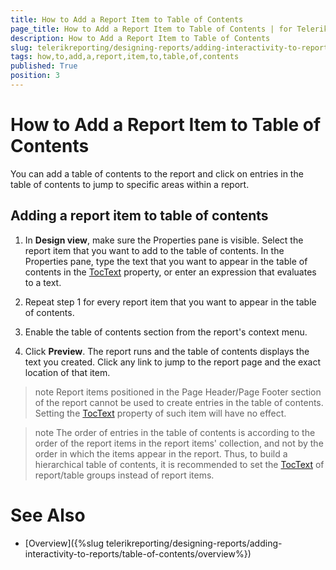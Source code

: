 ```yaml
---
title: How to Add a Report Item to Table of Contents
page_title: How to Add a Report Item to Table of Contents | for Telerik Reporting Documentation
description: How to Add a Report Item to Table of Contents
slug: telerikreporting/designing-reports/adding-interactivity-to-reports/table-of-contents/how-to-add-a-report-item-to-table-of-contents
tags: how,to,add,a,report,item,to,table,of,contents
published: True
position: 3
---
```


# How to Add a Report Item to Table of Contents



You can add a table of contents to the report and click on entries in the table of contents to jump         to specific areas within a report.       

## Adding a report item to table of contents

1. In __Design view__, make sure the Properties pane is visible. Select the report item that you want to add to the table of contents. In the Properties               pane, type the text that you want to appear in the table of contents in the [TocText](/reporting/api/Telerik.Reporting.ReportItemBase#Telerik_Reporting_ReportItemBase_TocText)                property, or enter an expression that evaluates to a text.             

1. Repeat step 1 for every report item that you want to appear in the table of contents.

1. Enable the table of contents section from the report's context menu.

1. Click __Preview__. The report runs and the table of contents displays the text you created. Click any link to               jump to the report page and the exact location of that item.             

>note Report items positioned in the Page Header/Page Footer section of the report cannot be used to create entries in the table of contents.             Setting the [TocText](/reporting/api/Telerik.Reporting.ReportItemBase#Telerik_Reporting_ReportItemBase_TocText) property of such item will have no effect.           


>note The order of entries in the table of contents is according to the order of the report items in the report items' collection, and not             by the order in which the items appear in the report.             Thus, to build a hierarchical table of contents, it is recommended to set the [TocText](/reporting/api/Telerik.Reporting.ReportItemBase#Telerik_Reporting_ReportItemBase_TocText)             of report/table groups instead of report items.           


# See Also


 * [Overview]({%slug telerikreporting/designing-reports/adding-interactivity-to-reports/table-of-contents/overview%})
